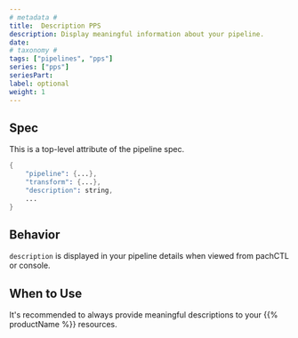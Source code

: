```yaml
---
# metadata # 
title:  Description PPS
description: Display meaningful information about your pipeline.
date: 
# taxonomy #
tags: ["pipelines", "pps"]
series: ["pps"]
seriesPart:
label: optional
weight: 1
---
```


## Spec 
This is a top-level attribute of the pipeline spec. 

```s
{
    "pipeline": {...},
    "transform": {...},
    "description": string,
    ...
}

```

## Behavior 

`description` is displayed in your pipeline details when viewed from pachCTL or console.

## When to Use

It's recommended to always provide meaningful descriptions to your {{% productName %}} resources.
